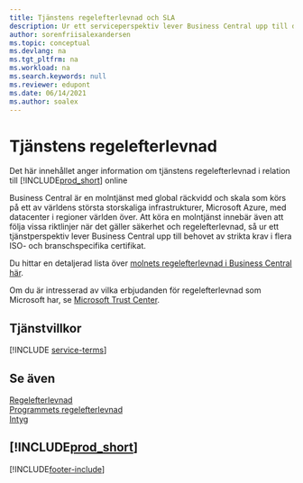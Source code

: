 ```yaml
---
title: Tjänstens regelefterlevnad och SLA
description: Ur ett serviceperspektiv lever Business Central upp till de strikta kraven och SLA-efterlevnaden i flera ISO- och branschspecifika certifieringar.
author: sorenfriisalexandersen
ms.topic: conceptual
ms.devlang: na
ms.tgt_pltfrm: na
ms.workload: na
ms.search.keywords: null
ms.reviewer: edupont
ms.date: 06/14/2021
ms.author: soalex
---
```

# <a name="service-compliance"></a><a name="service-compliance"></a><a name="service-compliance"></a>Tjänstens regelefterlevnad

Det här innehållet anger information om tjänstens regelefterlevnad i relation till [!INCLUDE[prod_short](../includes/prod_short.md)] online  

Business Central är en molntjänst med global räckvidd och skala som körs på ett av världens största storskaliga infrastrukturer, Microsoft Azure, med datacenter i regioner världen över. Att köra en molntjänst innebär även att följa vissa riktlinjer när det gäller säkerhet och regelefterlevnad, så ur ett tjänstperspektiv lever Business Central upp till behovet av strikta krav i flera ISO- och branschspecifika certifikat.

Du hittar en detaljerad lista över [molnets regelefterlevnad i Business Central här](https://aka.ms/d365-compliance-list).

Om du är intresserad av vilka erbjudanden för regelefterlevnad som Microsoft har, se [Microsoft Trust Center](https://www.microsoft.com/trustcenter/compliance/complianceofferings).

## <a name="service-terms"></a><a name="service-terms"></a><a name="service-terms"></a>Tjänstvillkor

[!INCLUDE [service-terms](../includes/service-terms.md)]

## <a name="see-also"></a><a name="see-also"></a><a name="see-also"></a>Se även

[Regelefterlevnad](compliance-overview.md)  
[Programmets regelefterlevnad](compliance-application-compliance.md)  
[Intyg](compliance-certifications.md)  

## [!INCLUDE[prod_short](../includes/free_trial_md.md)]


[!INCLUDE[footer-include](../includes/footer-banner.md)]
